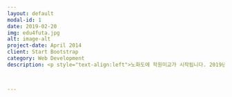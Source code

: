 ```yaml
---
layout: default
modal-id: 1
date: 2019-02-20
img: edu4futa.jpg
alt: image-alt
project-date: April 2014
client: Start Bootstrap
category: Web Development
description: <p style="text-align:left">노화도에 학원미교가 시작됩니다. 2019년 3월에 개강하는 학원 설명회에 초대합니다. 수학 : 2019.02.21.목.PM7. 노화청소년문화의집 코딩 : 2019.02.26.화.PM7. 노화청소년문화의집 <br>자세한 내용은 밴드의 공지사항을 참고해 주세요. <a href="https://band.us/band/74230925/post/15">학원 미교 설명회</a></p>



---
```

